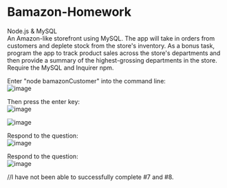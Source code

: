 # Bamazon-Homework
Node.js &amp; MySQL <br/> An Amazon-like storefront using MySQL. The app will take in orders from customers and deplete stock from the store's inventory. As a bonus task, program the app to track product sales across the store's departments and then provide a summary of the highest-grossing departments in the store. Require the MySQL and Inquirer npm.

Enter "node bamazonCustomer" into the command line:<br/>
![image](https://user-images.githubusercontent.com/29466681/32131003-b2c9c354-bb71-11e7-971f-8c21c05a9597.png)

Then press the enter key:<br/>
![image](https://user-images.githubusercontent.com/29466681/32131006-d8f0719a-bb71-11e7-9b61-ec72592fddb6.png)

![image](https://user-images.githubusercontent.com/29466681/32131014-ee25993c-bb71-11e7-9af2-7c69a76f3bbb.png)

Respond to the question:<br/>
![image](https://user-images.githubusercontent.com/29466681/32131021-0727df12-bb72-11e7-90b6-b7632a17456a.png)

Respond to the question:<br/>
![image](https://user-images.githubusercontent.com/29466681/32131031-1ff0047a-bb72-11e7-9dc5-7123618db013.png)

//I have not been able to successfully complete #7 and #8.
